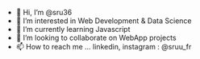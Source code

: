 - 👋 Hi, I’m @sru36
- 👀 I’m interested in Web Development & Data Science
- 🌱 I’m currently learning Javascript
- 💞️ I’m looking to collaborate on WebApp projects
- 📫 How to reach me ... linkedin, instagram : @sruu_fr

<!---
sru36/sru36 is a ✨ special ✨ repository because its `README.md` (this file) appears on your GitHub profile.
You can click the Preview link to take a look at your changes.
--->
